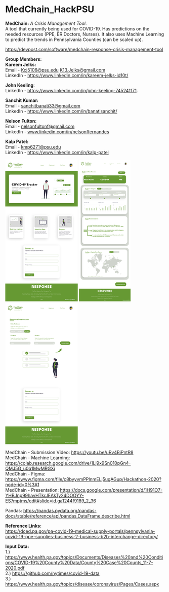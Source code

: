 # MedChain_HackPSU
**MedChain:** _A Crisis Management Tool_.  
A tool that currently being used for COVID-19. Has predictions on the needed resources (PPE, ER Doctors, Nurses). It also uses Machine Learning to predict the trends in Pennsylvania Counties (can be scaled up).

https://devpost.com/software/medchain-response-crisis-management-tool

**Group Members:**  
**Kareem Jelks:**  
  Email - Kcj5106@psu.edu
          K13.Jelks@gmail.com  
  LinkedIn - https://www.linkedin.com/in/kareem-jelks-id10t/   
  
**John Keeling**:  
  LinkedIn - https://www.linkedin.com/in/john-keeling-745241171. 

**Sanchit Kumar:**  
  Email - sanchitbanati33@gmail.com  
  LinkedIn - https://www.linkedin.com/in/banatisanchit/
  
**Nelson Fulton:**  
  Email - nelsonfultonf@gmail.com  
  LinkedIn - www.linkedin.com/in/nelsonffernandes  
  
**Kalp Patel:**  
  Email - kmp6271@psu.edu  
  LinkedIn - https://www.linkedin.com/in/kalp-patel  

![alt text](https://github.com/kalpP/MedChain_HackPSU/blob/main/MedChain%20-%20Figma%20designs/medChain_Home.png)
![alt text](https://github.com/kalpP/MedChain_HackPSU/blob/main/MedChain%20-%20Figma%20designs/MedChain_Dashboard1.png)
![alt text](https://github.com/kalpP/MedChain_HackPSU/blob/main/MedChain%20-%20Figma%20designs/MedChain_Dashboard2.png)

MedChain - Submission Video: https://youtu.be/uRv4BiPntR8   
MedChain - Machine Learning: https://colab.research.google.com/drive/1Lj9x9Sn010pGn4-QMJ5G_u0q1MwMRGXi    
MedChain - Figma: https://www.figma.com/file/c8byyvmPPlnmELj5ugAGup/Hackathon-2020?node-id=0%3A1   
MedChain - Presentation: https://docs.google.com/presentation/d/1H91O7-YHBJnp99havHTkrJEAkTy24DOOYY-ES7mptms/edit#slide=id.ga1244f9189_2_36    

Pandas: https://pandas.pydata.org/pandas-docs/stable/reference/api/pandas.DataFrame.describe.html   

**Reference Links:**  
https://dced.pa.gov/pa-covid-19-medical-supply-portals/pennsylvania-covid-19-ppe-supplies-business-2-business-b2b-interchange-directory/  

**Input Data:**  
1.) https://www.health.pa.gov/topics/Documents/Diseases%20and%20Conditions/COVID-19%20County%20Data/County%20Case%20Counts_11-7-2020.pdf  
2.) https://github.com/nytimes/covid-19-data   
3.) https://www.health.pa.gov/topics/disease/coronavirus/Pages/Cases.aspx   
